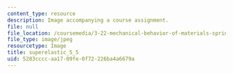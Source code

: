 ```yaml
---
content_type: resource
description: Image accompanying a course assignment.
file: null
file_location: /coursemedia/3-22-mechanical-behavior-of-materials-spring-2008/5283ccccaa1709fe0f72226ba4a6679a_superelastic_5_5.jpg
file_type: image/jpeg
resourcetype: Image
title: superelastic_5_5
uid: 5283cccc-aa17-09fe-0f72-226ba4a6679a
---
```

